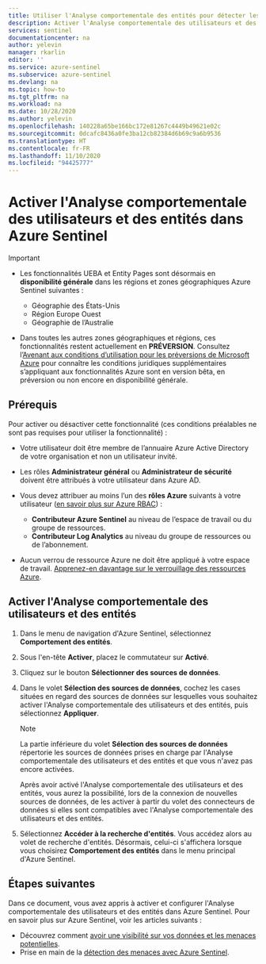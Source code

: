 ```yaml
---
title: Utiliser l'Analyse comportementale des entités pour détecter les menaces avancées | Microsoft Docs
description: Activer l'Analyse comportementale des utilisateurs et des entités dans Azure Sentinel, et configurer des sources de données
services: sentinel
documentationcenter: na
author: yelevin
manager: rkarlin
editor: ''
ms.service: azure-sentinel
ms.subservice: azure-sentinel
ms.devlang: na
ms.topic: how-to
ms.tgt_pltfrm: na
ms.workload: na
ms.date: 10/28/2020
ms.author: yelevin
ms.openlocfilehash: 140228a65be166bc172e81267c4449b49621e02c
ms.sourcegitcommit: 0dcafc8436a0fe3ba12cb82384d6b69c9a6b9536
ms.translationtype: HT
ms.contentlocale: fr-FR
ms.lasthandoff: 11/10/2020
ms.locfileid: "94425777"
---
```

# <a name="enable-user-and-entity-behavior-analytics-ueba-in-azure-sentinel"></a>Activer l'Analyse comportementale des utilisateurs et des entités dans Azure Sentinel 

> [!IMPORTANT]
>
> - Les fonctionnalités UEBA et Entity Pages sont désormais en **disponibilité générale** dans les régions et zones géographiques Azure Sentinel suivantes :
>    - Géographie des États-Unis
>    - Région Europe Ouest
>    - Géographie de l’Australie
>
> - Dans toutes les autres zones géographiques et régions, ces fonctionnalités restent actuellement en **PRÉVERSION**. Consultez l’[Avenant aux conditions d’utilisation pour les préversions de Microsoft Azure](https://azure.microsoft.com/support/legal/preview-supplemental-terms/) pour connaître les conditions juridiques supplémentaires s’appliquant aux fonctionnalités Azure sont en version bêta, en préversion ou non encore en disponibilité générale.

## <a name="prerequisites"></a>Prérequis

Pour activer ou désactiver cette fonctionnalité (ces conditions préalables ne sont pas requises pour utiliser la fonctionnalité) :

- Votre utilisateur doit être membre de l’annuaire Azure Active Directory de votre organisation et non un utilisateur invité.

- Les rôles **Administrateur général** ou **Administrateur de sécurité** doivent être attribués à votre utilisateur dans Azure AD.

- Vous devez attribuer au moins l’un des **rôles Azure** suivants à votre utilisateur ([en savoir plus sur Azure RBAC](roles.md)) :
    - **Contributeur Azure Sentinel** au niveau de l’espace de travail ou du groupe de ressources.
    - **Contributeur Log Analytics** au niveau du groupe de ressources ou de l’abonnement.

- Aucun verrou de ressource Azure ne doit être appliqué à votre espace de travail. [Apprenez-en davantage sur le verrouillage des ressources Azure](../azure-resource-manager/management/lock-resources.md).

## <a name="how-to-enable-user-and-entity-behavior-analytics"></a>Activer l'Analyse comportementale des utilisateurs et des entités

1. Dans le menu de navigation d'Azure Sentinel, sélectionnez **Comportement des entités**.

1. Sous l'en-tête **Activer**, placez le commutateur sur **Activé**.

1. Cliquez sur le bouton **Sélectionner des sources de données**.

1. Dans le volet **Sélection des sources de données**, cochez les cases situées en regard des sources de données sur lesquelles vous souhaitez activer l'Analyse comportementale des utilisateurs et des entités, puis sélectionnez **Appliquer**.

    > [!NOTE]
    >
    > La partie inférieure du volet **Sélection des sources de données** répertorie les sources de données prises en charge par l'Analyse comportementale des utilisateurs et des entités et que vous n'avez pas encore activées. 
    >
    > Après avoir activé l'Analyse comportementale des utilisateurs et des entités, vous aurez la possibilité, lors de la connexion de nouvelles sources de données, de les activer à partir du volet des connecteurs de données si elles sont compatibles avec l'Analyse comportementale des utilisateurs et des entités.

1. Sélectionnez **Accéder à la recherche d'entités**. Vous accédez alors au volet de recherche d'entités. Désormais, celui-ci s'affichera lorsque vous choisirez **Comportement des entités** dans le menu principal d'Azure Sentinel.

## <a name="next-steps"></a>Étapes suivantes
Dans ce document, vous avez appris à activer et configurer l'Analyse comportementale des utilisateurs et des entités dans Azure Sentinel. Pour en savoir plus sur Azure Sentinel, voir les articles suivants :
- Découvrez comment [avoir une visibilité sur vos données et les menaces potentielles](quickstart-get-visibility.md).
- Prise en main de la [détection des menaces avec Azure Sentinel](tutorial-detect-threats-built-in.md).
